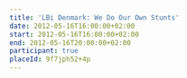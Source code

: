 ```yaml
---
title: 'LBi Denmark: We Do Our Own Stunts'
date: 2012-05-16T16:00:00+02:00
start: 2012-05-16T16:00:00+02:00
end: 2012-05-16T20:00:00+02:00
participant: true
placeId: 9f7jph52+4p
---
```

